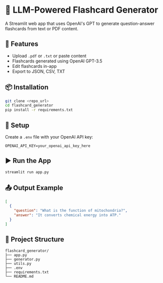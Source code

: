 # 🧠 LLM-Powered Flashcard Generator

A Streamlit web app that uses OpenAI's GPT to generate question-answer flashcards from text or PDF content.

## 🚀 Features

- Upload `.pdf` or `.txt` or paste content
- Flashcards generated using OpenAI GPT-3.5
- Edit flashcards in-app
- Export to JSON, CSV, TXT

## 📦 Installation

```bash
git clone <repo_url>
cd flashcard_generator
pip install -r requirements.txt
```

## 🔑 Setup

Create a `.env` file with your OpenAI API key:

```
OPENAI_API_KEY=your_openai_api_key_here
```

## ▶️ Run the App

```bash
streamlit run app.py
```

## 📤 Output Example

```json
[
  {
    "question": "What is the function of mitochondria?",
    "answer": "It converts chemical energy into ATP."
  }
]
```

## 📁 Project Structure

```
flashcard_generator/
├── app.py
├── generator.py
├── utils.py
├── .env
├── requirements.txt
└── README.md
```
